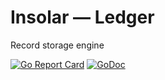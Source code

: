 Insolar — Ledger
================
Record storage engine

[![Go Report Card](https://goreportcard.com/badge/github.com/insolar/assured-ledger/ledger-core/v2/ledger)](https://goreportcard.com/report/github.com/insolar/ledger)
[![GoDoc](https://godoc.org/github.com/insolar/assured-ledger/ledger-core/v2/ledger?status.svg)](https://godoc.org/github.com/insolar/assured-ledger/ledger-core/v2/ledger)
